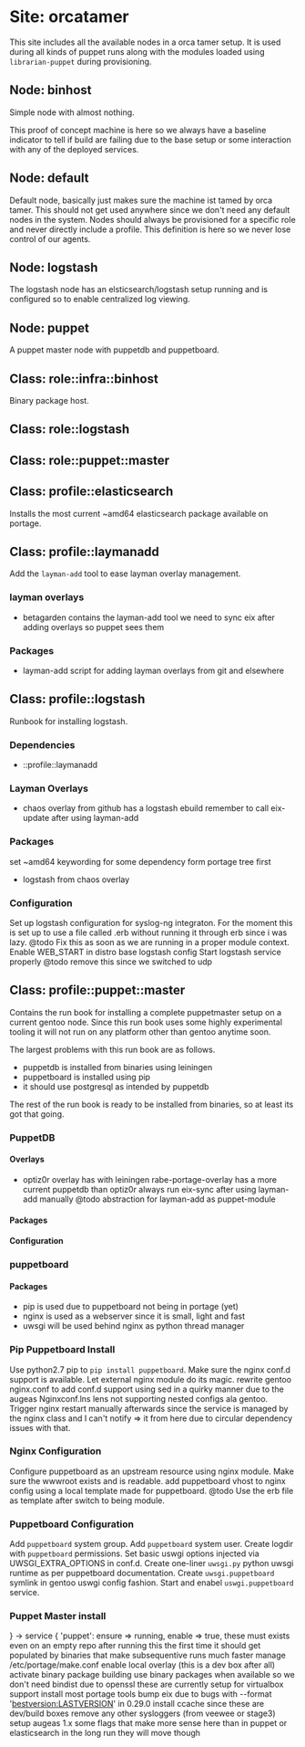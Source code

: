  # Site: orcatamer

 This site includes all the available nodes in a orca tamer
 setup. It is used during all kinds of puppet runs along
 with the modules loaded using ``librarian-puppet`` during
 provisioning.

 ## Node: binhost

 Simple node with almost nothing.

 This proof of concept machine is here so we always have a
 baseline indicator to tell if build are failing due to the
 base setup or some interaction with any of the deployed
 services.

 ## Node: default

 Default node, basically just makes sure the machine ist tamed
 by orca tamer. This should not get used anywhere since we don't
 need any default nodes in the system. Nodes should always be
 provisioned for a specific role and never directly include
 a profile. This definition is here so we never lose control
 of our agents.

 ## Node: logstash

 The logstash node has an elsticsearch/logstash setup running and is
 configured so to enable centralized log viewing.

 ## Node: puppet

 A puppet master node with puppetdb and puppetboard.

 ## Class: role::infra::binhost

 Binary package host.

 ## Class: role::logstash

 ## Class: role::puppet::master


 ## Class: profile::elasticsearch

 Installs the most current ~amd64 elasticsearch package
 available on portage.

 ## Class: profile::laymanadd

 Add the ``layman-add`` tool to ease layman overlay management.

 ### layman overlays
 * betagarden contains the layman-add tool
 we need to sync eix after adding overlays so puppet sees them
 ### Packages
 * layman-add script for adding layman overlays from git and elsewhere
 ## Class: profile::logstash

 Runbook for installing logstash.

 ### Dependencies
 * ::profile::laymanadd

 ### Layman Overlays
 * chaos overlay from github has a logstash ebuild
 remember to call eix-update after using layman-add
 ### Packages
 set ~amd64 keywording for some dependency form portage tree first
 * logstash from chaos overlay
 ### Configuration
 Set up logstash configuration for syslog-ng integraton.
 For the moment this is set up to use a file called .erb without running
 it through erb since i was lazy.
 @todo Fix this as soon as we are running in a proper module context.
 Enable WEB_START in distro base logstash config
 Start logstash service properly
 @todo remove this since we switched to udp
 ## Class: profile::puppet::master

 Contains the run book for installing a complete puppetmaster setup on
 a current gentoo node. Since this run book uses some highly experimental
 tooling it will not run on any platform other than gentoo anytime soon.

 The largest problems with this run book are as follows.
 * puppetdb is installed from binaries using leiningen
 * puppetboard is installed using pip
 * it should use postgresql as intended by puppetdb

 The rest of the run book is ready to be installed from binaries, so
 at least its got that going.

 ### PuppetDB
 #### Overlays
 * optiz0r overlay has with leiningen
 rabe-portage-overlay has a more current puppetdb than optiz0r
 always run eix-sync after using layman-add manually
 @todo abstraction for layman-add as puppet-module
 #### Packages
 #### Configuration
 ### puppetboard
 #### Packages
 * pip is used due to puppetboard not being in portage (yet)
 * nginx is used as a webserver since it is small, light and fast
 * uwsgi will be used behind nginx as python thread manager
 ### Pip Puppetboard Install
 Use python2.7 pip to ``pip install puppetboard``.
 Make sure the nginx conf.d support is available.
 Let external nginx module do its magic.
 rewrite gentoo nginx.conf to add conf.d support using sed in a quirky
 manner due to the augeas Nginxconf.lns lens not supporting nested
 configs ala gentoo.
 Trigger nginx restart manually afterwards since the service is managed 
 by the nginx class and I can't notify => it from here due to circular
 dependency issues with that.
 ### Nginx Configuration
 Configure puppetboard as an upstream resource using nginx module.
 Make sure the wwwroot exists and is readable.
 add puppetboard vhost to nginx config using a local template
 made for puppetboard.
 @todo Use the erb file as template after switch to being module.
 ### Puppetboard Configuration
 Add ``puppetboard`` system group.
 Add ``puppetboard`` system user.
 Create logdir with ``puppetboard`` permissions.
 Set basic uswgi options injected via UWSGI_EXTRA_OPTIONS in conf.d.
 Create one-liner ``uwsgi.py`` python uwsgi runtime as per
 puppetboard documentation.
 Create ``uwsgi.puppetboard`` symlink in gentoo uswgi config fashion.
 Start and enabel ``uswgi.puppetboard`` service.
 ### Puppet Master install
} ->
service { 'puppet':
  ensure => running,
  enable => true,
 these must exists even on an empty repo
 after running this the first time it
 should get populated by binaries that
 make subsequentive runs much faster
 manage /etc/portage/make.conf
 enable local overlay (this is a dev box after all)
 activate binary package building
 use binary packages when available
 so we don't need bindist due to openssl
 these are currently setup for virtualbox support
 install most portage tools
 bump eix due to bugs with --format '<bestversion:LASTVERSION>' in 0.29.0
 install ccache since these are dev/build boxes
 remove any other sysloggers (from veewee or stage3)
 setup augeas 1.x
 some flags that make more sense here than in puppet or elasticsearch
 in the long run they will move though
